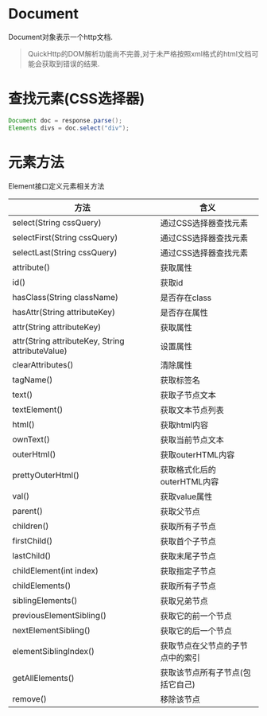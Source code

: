 # Document

Document对象表示一个http文档.

> QuickHttp的DOM解析功能尚不完善,对于未严格按照xml格式的html文档可能会获取到错误的结果.

# 查找元素(CSS选择器)

```java
Document doc = response.parse();
Elements divs = doc.select("div");
```

# 元素方法

Element接口定义元素相关方法

|方法|含义|
|---|---|
|select(String cssQuery)|通过CSS选择器查找元素|
|selectFirst(String cssQuery)|通过CSS选择器查找元素|
|selectLast(String cssQuery)|通过CSS选择器查找元素|
|attribute()|获取属性|
|id()|获取id|
|hasClass(String className)|是否存在class|
|hasAttr(String attributeKey)|是否存在属性|
|attr(String attributeKey)|获取属性|
|attr(String attributeKey, String attributeValue)|设置属性|
|clearAttributes()|清除属性|
|tagName()|获取标签名|
|text()|获取子节点文本|
|textElement()|获取文本节点列表|
|html()|获取html内容|
|ownText()|获取当前节点文本|
|outerHtml()|获取outerHTML内容|
|prettyOuterHtml()|获取格式化后的outerHTML内容|
|val()|获取value属性|
|parent()|获取父节点|
|children()|获取所有子节点|
|firstChild()|获取首个子节点|
|lastChild()|获取末尾子节点|
|childElement(int index)|获取指定子节点|
|childElements()|获取所有子节点|
|siblingElements()|获取兄弟节点|
|previousElementSibling()|获取它的前一个节点|
|nextElementSibling()|获取它的后一个节点|
|elementSiblingIndex()|获取节点在父节点的子节点中的索引|
|getAllElements()|获取该节点所有子节点(包括它自己)|
|remove()|移除该节点|
